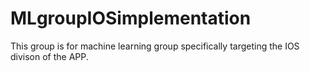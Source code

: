 # MLgroupIOSimplementation

This group is for machine learning group specifically targeting the IOS divison of the APP.

